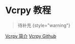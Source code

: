 # Vcrpy 教程

<show-structure depth="2"/>

> 待补充
{style="warning"}


<seealso>
<category ref="ref_docs">
    <a href="https://mp.weixin.qq.com/s/fgMRYWTrfOYnlCKal3xgMA">Vcrpy 简介</a>
</category>
<category ref="ref_github">
</category>
<category ref="ref_issues">
    <a href="https://github.com/kevin1024/vcrpy">Vcrpy Github</a>
</category>
<category ref="ref_hf"></category>
<category ref="ref_ms"></category>
</seealso>